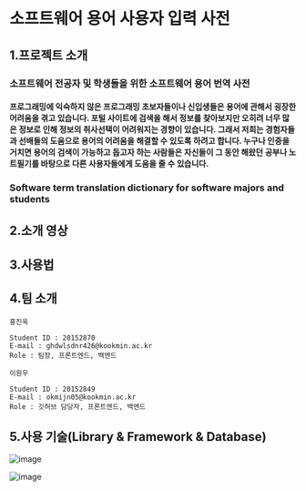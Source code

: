 # 소프트웨어 용어 사용자 입력 사전

## 1.프로젝트 소개

### 소프트웨어 전공자 및 학생들을 위한 소프트웨어 용어 번역 사전
#### 프로그래밍에 익숙하지 않은 프로그래밍 초보자들이나 신입생들은 용어에 관해서 굉장한 어려움을 겪고 있습니다. 포털 사이트에 검색을 해서 정보를 찾아보지만 오히려 너무 많은 정보로 인해 정보의 취사선택이 어려워지는 경향이 있습니다. 그래서 저희는 경험자들과 선배들의 도움으로 용어의 어려움을 해결할 수 있도록 하려고 합니다. 누구나 인증을 거치면 용어의 검색이 가능하고 돕고자 하는 사람들은 자신들이 그 동안 해왔던 공부나 노트필기를 바탕으로 다른 사용자들에게 도움을 줄 수 있습니다.
### Software term translation dictionary for software majors and students

## 2.소개 영상

## 3.사용법

## 4.팀 소개

```
홍진욱

Student ID : 20152870
E-mail : ghdwlsdnr426@kookmin.ac.kr
Role : 팀장, 프론트엔드, 백엔드
```

```
이원우

Student ID : 20152849
E-mail : okmijn05@kookmin.ac.kr
Role : 깃허브 담당자, 프론트엔드, 백엔드
```

## 5.사용 기술(Library & Framework & Database)
![image](https://user-images.githubusercontent.com/37397547/113504718-d8254c00-9574-11eb-8ec1-f177af891d59.png)

![image](https://user-images.githubusercontent.com/37397547/113504754-128ee900-9575-11eb-8523-bea6aa109733.png)



